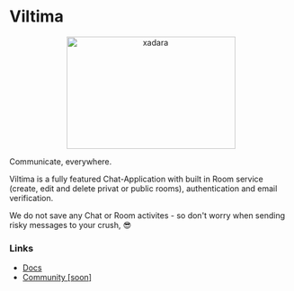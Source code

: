 # Viltima

<p align="center">
<img src="https://media.discordapp.net/attachments/893792219390156850/1012040022565859369/unknown.png"  alt="xadara" width="300" height="200"/></a>
<p>

Communicate, everywhere.

Viltima is a fully featured Chat-Application with built in Room service (create, edit and delete privat or public rooms), authentication and email verification. 

We do not save any Chat or Room activites - so don't worry when sending risky messages to your crush, 😎

### Links

- [Docs](https://viltima-docs.vercel.app)
- [Community [soon]]()
